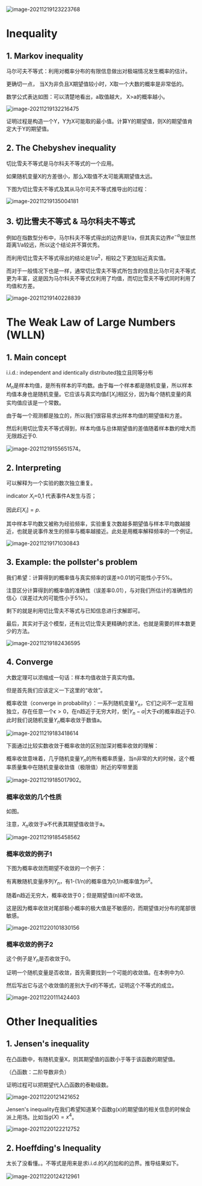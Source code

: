 ![image-20211219123223768](https://gitee.com/joy_thestraydog/typora/raw/master/img/image-20211219123223768.png)

# Inequality

## 1. Markov inequality

马尔可夫不等式：利用对概率分布的有限信息做出对极端情况发生概率的估计。

更确切一点， 当X为非负且X期望值较小时，X取一个大数的概率是非常低的。

数学公式表达如图：可以清楚地看出，a取值越大， X>a的概率越小。

![image-20211219132216475](https://gitee.com/joy_thestraydog/typora/raw/master/img/image-20211219132216475.png)

证明过程是构造一个Y，Y为X可能取的最小值。计算Y的期望值，则X的期望值肯定大于Y的期望值。

## 2. The Chebyshev inequality

切比雪夫不等式是马尔科夫不等式的一个应用。

如果随机变量X的方差很小，那么X取值不太可能离期望值太远。

下图为切比雪夫不等式及其从马尔可夫不等式推导出的过程：

![image-20211219135004181](https://gitee.com/joy_thestraydog/typora/raw/master/img/image-20211219135004181.png)

## 3. 切比雪夫不等式 & 马尔科夫不等式

例如在指数型分布中，马尔科夫不等式得出的边界是1/a，但其真实边界$e^{-a}$很显然距离1/a较远，所以这个结论并不算优秀。

而利用切比雪夫不等式得出的结论是$1/a^2$，相较之下更加贴近真实值。

而对于一般情况下也是一样，通常切比雪夫不等式所包含的信息比马尔可夫不等式更为丰富，这是因为马尔科夫不等式仅利用了均值，而切比雪夫不等式同时利用了均值和方差。

![image-20211219140228839](https://gitee.com/joy_thestraydog/typora/raw/master/img/image-20211219140228839.png)

# The Weak Law of Large Numbers (WLLN)

## 1. Main concept

i.i.d.: independent and identically distributed独立且同等分布

$M_n$是样本均值，是所有样本的平均数。由于每一个样本都是随机变量，所以样本均值本身也是随机变量。它应该与真实均值$E[X_i]$​相区分，因为每个随机变量的真实均值应该是一个常数。

由于每一个观测都是独立的，所以我们很容易求出样本均值的期望值和方差。

然后利用切比雪夫不等式得到，样本均值与总体期望值的差值随着样本数的增大而无限趋近于0.

![image-20211219155651574](https://gitee.com/joy_thestraydog/typora/raw/master/img/image-20211219155651574.png)。

## 2. Interpreting

可以解释为一个实验的数次独立重复。

indicator $X_i$=0,1  代表事件A发生与否；

因此$E[X_i]=p$.

其中样本平均数又被称为经验频率，实验重复次数越多期望值与样本平均数越接近，也就是说事件发生的频率与概率越接近。此处是用概率解释频率的一个例证。

![image-20211219171030843](https://gitee.com/joy_thestraydog/typora/raw/master/img/image-20211219171030843.png)



## 3. Example: the pollster's problem

我们希望：计算得到的概率值与真实频率的误差≥0.01的可能性小于5%。

注意区分计算得到的概率值的准确性（误差率0.01），与对我们所估计的准确性的信心（误差过大的可能性小于5%）。

剩下的就是利用切比雪夫不等式与已知信息进行求解即可。

最后，其实对于这个模型，还有比切比雪夫更精确的求法，也就是需要的样本数更少的方法。

![image-20211219182436595](https://gitee.com/joy_thestraydog/typora/raw/master/img/image-20211219182436595.png)

## 4. Converge



大数定理可以浓缩成一句话：样本均值收敛于真实均值。

但是首先我们应该定义一下这里的“收敛”。

概率收敛（converge in probability）：一系列随机变量$Y_n$，它们之间不一定互相独立，存在任意一个$\epsilon>0$，在n趋近于无穷大时，使$|Y_n-a|$大于$\epsilon$的概率趋近于0.此时我们说随机变量$Y_n$概率收敛于数值a。

![image-20211219183418614](https://gitee.com/joy_thestraydog/typora/raw/master/img/image-20211219183418614.png)

下面通过比较实数收敛于概率收敛的区别加深对概率收敛的理解：

概率收敛意味着，几乎随机变量$Y_n$​的所有概率质量，当n非常的大的时候，这个概率质量集中在随机变量收敛值（极限值）附近的窄带里面

![image-20211219185017902](https://gitee.com/joy_thestraydog/typora/raw/master/img/image-20211219185017902.png)。

### 概率收敛的几个性质

如图。

注意，$X_n$收敛于a不代表其期望值收敛于a。

![image-20211219185458562](https://gitee.com/joy_thestraydog/typora/raw/master/img/image-20211219185458562.png)

### 概率收敛的例子1

下图为概率收敛而期望不收敛的一个例子：

有离散随机变量序列$Y_n$，有1-(1/n)的概率值为0,1/n概率值为$n^2$。

随着n趋近无穷大，概率收敛于0；但是期望值(n)却不收敛。

这是因为概率收敛对尾部极小概率的极大值是不敏感的，而期望值对分布的尾部很敏感。

![image-20211220101830156](https://gitee.com/joy_thestraydog/typora/raw/master/img/image-20211220101830156.png)

### 概率收敛的例子2

这个例子是$Y_n$是否收敛于0。

证明一个随机变量是否收敛，首先需要找到一个可能的收敛值。在本例中为0.

然后写出它与这个收敛值的差别大于$\epsilon$的不等式，证明这个不等式的成立。

![image-20211220111424403](https://gitee.com/joy_thestraydog/typora/raw/master/img/image-20211220111424403.png)

# Other Inequalities

## 1. Jensen's inequality

在凸函数中，有随机变量X，则其期望值的函数小于等于该函数的期望值。

（凸函数：二阶导数非负）

证明过程可以把期望代入凸函数的泰勒级数。

![image-20211220121421652](https://gitee.com/joy_thestraydog/typora/raw/master/img/image-20211220121421652.png)

Jensen's inequality在我们希望知道某个函数g(x)的期望值的相关信息的时候会派上用场。比如当$g(X)=x^4$。

![image-20211220122212752](https://gitee.com/joy_thestraydog/typora/raw/master/img/image-20211220122212752.png)

## 2. Hoeffding's Inequality

太长了没看懂。。不等式是用来是求i.i.d.的$X_i$的加和的边界。推导结果如下。

![image-20211220124212961](https://gitee.com/joy_thestraydog/typora/raw/master/img/image-20211220124212961.png)

